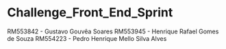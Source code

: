 # Challenge_Front_End_Sprint
RM553842 - Gustavo Gouvêa Soares
RM553945 - Henrique Rafael Gomes de Souza
RM554223 - Pedro Henrique Mello Silva Alves
